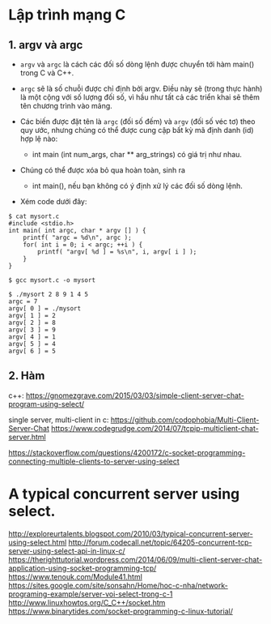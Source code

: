 # Lập trình mạng C

## 1. argv và argc


- `argv` và `argc` là cách các đối số dòng lệnh được chuyển tới hàm main() trong C và C++.
- `argc` sẽ là số chuỗi được chỉ định bởi argv. Điều này sẽ (trong thực hành) là một cộng với số
lượng đối số, vì hầu như tất cả các triển khai sẽ thêm tên chương trình vào mảng.
- Các biến được đặt tên là `argc` (đối số đếm) và `argv` (đối số véc tơ) theo quy ước, nhưng chúng
có thể được cung cập bất kỳ mã định danh (id) hợp lệ nào:
  - int main (int num_args, char ** arg_strings) có giá trị như nhau.
- Chúng có thể được xóa bỏ qua hoàn toàn, sinh ra 
  - int main(), nếu bạn không có ý định xử lý các đối số dòng lệnh.


- Xém code dưới đây:

```
$ cat mysort.c
#include <stdio.h>
int main( int argc, char * argv [] ) {
    printf( "argc = %d\n", argc );
    for( int i = 0; i < argc; ++i ) {
        printf( "argv[ %d ] = %s\n", i, argv[ i ] );
    }
}

$ gcc mysort.c -o mysort

$ ./mysort 2 8 9 1 4 5
argc = 7
argv[ 0 ] = ./mysort
argv[ 1 ] = 2
argv[ 2 ] = 8
argv[ 3 ] = 9
argv[ 4 ] = 1
argv[ 5 ] = 4
argv[ 6 ] = 5

```

## 2. Hàm 







c++:
https://gnomezgrave.com/2015/03/03/simple-client-server-chat-program-using-select/

single server, multi-client in c:
https://github.com/codophobia/Multi-Client-Server-Chat
https://www.codegrudge.com/2014/07/tcpip-multiclient-chat-server.html


https://stackoverflow.com/questions/4200172/c-socket-programming-connecting-multiple-clients-to-server-using-select

A typical concurrent server using select.
==========================================
http://exploreurtalents.blogspot.com/2010/03/typical-concurrent-server-using-select.html
http://forum.codecall.net/topic/64205-concurrent-tcp-server-using-select-api-in-linux-c/
https://therighttutorial.wordpress.com/2014/06/09/multi-client-server-chat-application-using-socket-programming-tcp/
https://www.tenouk.com/Module41.html
https://sites.google.com/site/sonsahn/Home/hoc-c-nha/network-programing-example/server-voi-select-trong-c-1
http://www.linuxhowtos.org/C_C++/socket.htm
https://www.binarytides.com/socket-programming-c-linux-tutorial/
